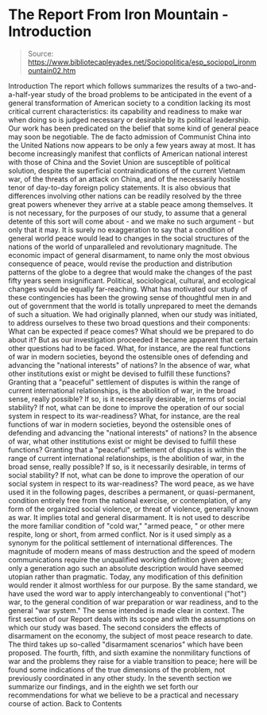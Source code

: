 # The Report From Iron Mountain - Introduction

> Source: https://www.bibliotecapleyades.net/Sociopolitica/esp_sociopol_ironmountain02.htm

Introduction
The report which follows summarizes the results of a two-and-a-half-year study of the broad problems to be anticipated in the event of a general transformation of American society to a condition lacking its most critical current characteristics:
its capability and readiness to make war when doing so is judged necessary or desirable by its political leadership.
Our work has been predicated on the belief that some kind of general peace may soon be negotiable.
The de facto admission of Communist China into the United Nations now appears to be only a few years away at most. It has become increasingly manifest that conflicts of American national interest with those of China and the Soviet Union are susceptible of political solution, despite the superficial contraindications of the current Vietnam war, of the threats of an attack on China, and of the necessarily hostile tenor of day-to-day foreign policy statements.
It is also obvious that differences involving other nations can be readily resolved by the three great powers whenever they arrive at a stable peace among themselves. It is not necessary, for the purposes of our study, to assume that a general detente of this sort will come about - and we make no such argument - but only that it may. It is surely no exaggeration to say that a condition of general world peace would lead to changes in the social structures of the nations of the world of unparalleled and revolutionary magnitude. The economic impact of general disarmament, to name only the most obvious consequence of peace, would revise the production and distribution patterns of the globe to a degree that would make the changes of the past fifty years seem insignificant.
Political, sociological, cultural, and ecological changes would be equally far-reaching. What has motivated our study of these contingencies has been the growing sense of thoughtful men in and out of government that the world is totally unprepared to meet the demands of such a situation. We had originally planned, when our study was initiated, to address ourselves to these two broad questions and their components:
What can be expected if peace comes? What should we be prepared to do about it?
But as our investigation proceeded it became apparent that certain other questions had to be faced.
What, for instance, are the real functions of war in modern societies, beyond the ostensible ones of defending and advancing the "national interests" of nations? In the absence of war, what other institutions exist or might be devised to fulfill these functions? Granting that a "peaceful" settlement of disputes is within the range of current international relationships, is the abolition of war, in the broad sense, really possible? If so, is it necessarily desirable, in terms of social stability? If not, what can be done to improve the operation of our social system in respect to its war-readiness?
What, for instance, are the real functions of war in modern societies, beyond the ostensible ones of defending and advancing the "national interests" of nations?
In the absence of war, what other institutions exist or might be devised to fulfill these functions?
Granting that a "peaceful" settlement of disputes is within the range of current international relationships, is the abolition of war, in the broad sense, really possible?
If so, is it necessarily desirable, in terms of social stability?
If not, what can be done to improve the operation of our social system in respect to its war-readiness?
The word peace, as we have used it in the following pages, describes a permanent, or quasi-permanent, condition entirely free from the national exercise, or contemplation, of any form of the organized social violence, or threat of violence, generally known as war.
It implies total and general disarmament. It is not used to describe the more familiar condition of "cold war," "armed peace, " or other mere respite, long or short, from armed conflict. Nor is it used simply as a synonym for the political settlement of international differences.
The magnitude of modern means of mass destruction and the speed of modern communications require the unqualified working definition given above; only a generation ago such an absolute description would have seemed utopian rather than pragmatic. Today, any modification of this definition would render it almost worthless for our purpose.
By the same standard, we have used the word war to apply interchangeably to conventional ("hot") war, to the general condition of war preparation or war readiness, and to the general "war system." The sense intended is made clear in context. The first section of our Report deals with its scope and with the assumptions on which our study was based. The second considers the effects of disarmament on the economy, the subject of most peace research to date. The third takes up so-called "disarmament scenarios" which have been proposed.
The fourth, fifth, and sixth examine the nonmilitary functions of war and the problems they raise for a viable transition to peace; here will be found some indications of the true dimensions of the problem, not previously coordinated in any other study.
In the seventh section we summarize our findings, and in the eighth we set forth our recommendations for what we believe to be a practical and necessary course of action.
Back to Contents

